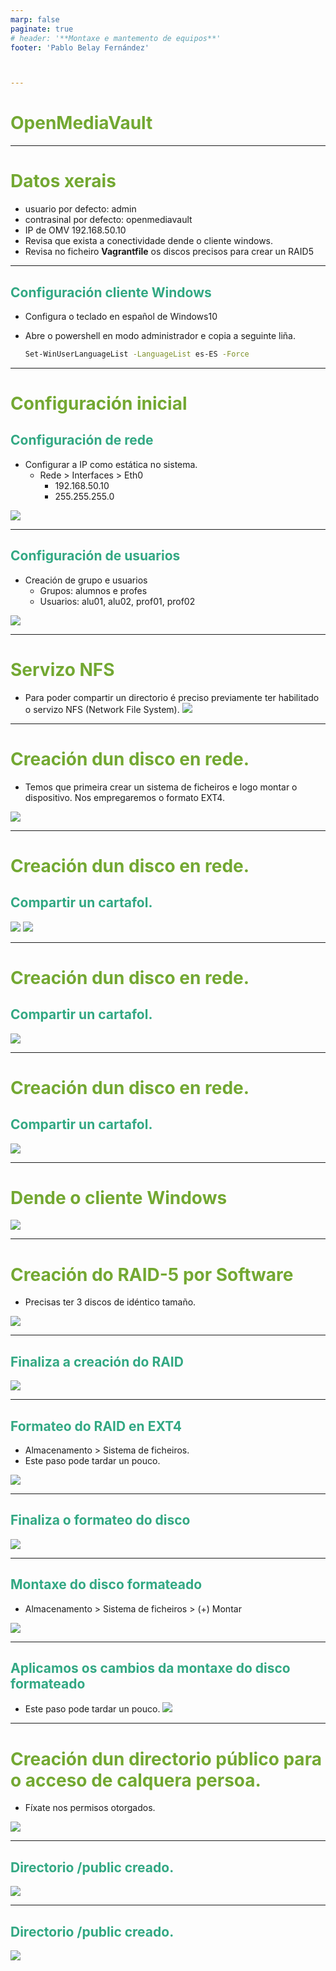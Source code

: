 ```yaml
---
marp: false
paginate: true
# header: '**Montaxe e mantemento de equipos**'
footer: 'Pablo Belay Fernández'



---
```

<!--
Notas para a presentación
-->
# OpenMediaVault 
 
  
<style>
  :root{
     --color-background: #101010;
     --color-foreground: #fff;
  }
  h1{
    color:#73a832;
  }

  h2{
    color:#32a883;
  }

  .anotacion {
  font-size: 10px;
}
</style>

<!-- _colorPreset: dark -->
---
# Datos xerais
* usuario por defecto: admin
* contrasinal por defecto: openmediavault
* IP de OMV 192.168.50.10
* Revisa que exista a conectividade dende o cliente windows. 
* Revisa no ficheiro **Vagrantfile** os discos precisos para crear un RAID5 
---
## Configuración cliente Windows
* Configura o teclado en español de Windows10
* Abre o powershell en modo administrador e copia a seguinte liña. 

  ```bash
  Set-WinUserLanguageList -LanguageList es-ES -Force
  ```

---
# Configuración inicial
## Configuración de rede 
* Configurar a IP como estática no sistema.
  * Rede > Interfaces > Eth0 
    * 192.168.50.10
    * 255.255.255.0
  
![](https://imgur.com/hwERt5W.png)

---
## Configuración de usuarios 
* Creación de grupo e usuarios
  * Grupos: alumnos e profes
  * Usuarios: alu01, alu02, prof01, prof02

![](https://imgur.com/SyywiLF.png)

---
# Servizo NFS
* Para poder compartir un directorio é preciso previamente ter habilitado o servizo NFS (Network File System). 
![](https://imgur.com/FM2n5i4.png)

---
# Creación dun disco en rede. 
* Temos que primeira crear un sistema de ficheiros e logo montar o dispositivo. Nos empregaremos o formato EXT4. 
  
![](https://i.imgur.com/ONBIfak.png)

---
# Creación dun disco en rede. 
## Compartir un cartafol.

![](https://i.imgur.com/Fv5nasi.png)
![](https://i.imgur.com/4rRV2Zb.png) 

---
# Creación dun disco en rede. 
## Compartir un cartafol.

![](https://i.imgur.com/ywiWV2x.png)


---
# Creación dun disco en rede. 
## Compartir un cartafol.

![](https://i.imgur.com/tCS5o62.png)

---
# Dende o cliente Windows

![](https://i.imgur.com/bxS4qVu.png)






---
# Creación do RAID-5 por Software
* Precisas ter 3 discos de idéntico tamaño.
  
![](img/01-omv-raid.png)

---
## Finaliza a creación do RAID
![](img/02-omv-raid.png)

---
## Formateo do RAID en EXT4
* Almacenamento > Sistema de ficheiros. 
* Este paso pode tardar un pouco. 
  
![](img/03-omv-raid.png)

---
## Finaliza o formateo do disco

![](img/04-omv-raid.png)

---
## Montaxe do disco formateado 
* Almacenamento > Sistema de ficheiros > (+) Montar
  
![](img/05-omv-raid.png)

---
## Aplicamos os cambios da montaxe do disco formateado 

* Este paso pode tardar un pouco. 
![](img/06-omv-raid.png)

---
# Creación dun directorio público para o acceso de calquera persoa. 
* Fíxate nos permisos otorgados. 
  
![](img/08-omv-raid.png)


---
## Directorio /public creado.

![](img/09-omv-raid.png)

---
## Directorio /public creado.

![](img/09-omv-raid.png)